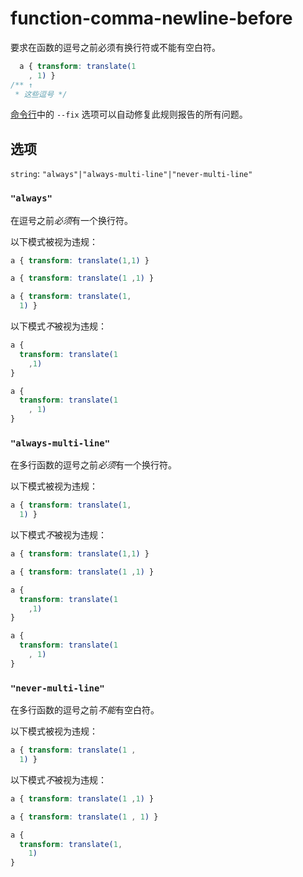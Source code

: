 # function-comma-newline-before

要求在函数的逗号之前必须有换行符或不能有空白符。

```css
  a { transform: translate(1
    , 1) }
/** ↑
 * 这些逗号 */
```

[命令行](../../../docs/user-guide/cli.md#自动修复错误)中的 `--fix` 选项可以自动修复此规则报告的所有问题。

## 选项

`string`: `"always"|"always-multi-line"|"never-multi-line"`

### `"always"`

在逗号之前*必须*有一个换行符。

以下模式被视为违规：

```css
a { transform: translate(1,1) }
```

```css
a { transform: translate(1 ,1) }
```

```css
a { transform: translate(1,
  1) }
```

以下模式*不*被视为违规：

```css
a {
  transform: translate(1
    ,1)
}
```

```css
a {
  transform: translate(1
    , 1)
}
```

### `"always-multi-line"`

在多行函数的逗号之前*必须*有一个换行符。

以下模式被视为违规：

```css
a { transform: translate(1,
  1) }
```

以下模式*不*被视为违规：

```css
a { transform: translate(1,1) }
```

```css
a { transform: translate(1 ,1) }
```

```css
a {
  transform: translate(1
    ,1)
}
```

```css
a {
  transform: translate(1
    , 1)
}
```

### `"never-multi-line"`

在多行函数的逗号之前*不能*有空白符。

以下模式被视为违规：

```css
a { transform: translate(1 ,
  1) }
```

以下模式*不*被视为违规：

```css
a { transform: translate(1 ,1) }
```

```css
a { transform: translate(1 , 1) }
```

```css
a {
  transform: translate(1,
    1)
}
```
